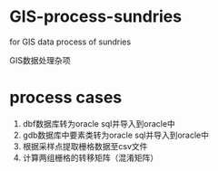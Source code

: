 # GIS-process-sundries
for GIS data process of sundries

GIS数据处理杂项

# process cases

1. dbf数据库转为oracle sql并导入到oracle中
2. gdb数据库中要素类转为oracle sql并导入到oracle中
3. 根据采样点提取栅格数据至csv文件
4. 计算两组栅格的转移矩阵（混淆矩阵）
